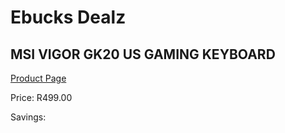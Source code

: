 
# Ebucks Dealz
## MSI VIGOR GK20 US GAMING KEYBOARD
[Product Page](https://www.ebucks.com/web/shop/productSelected.do?prodId=1220037709&catId=365757697)

Price: R499.00

Savings: 


	
